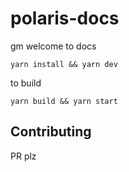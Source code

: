 # polaris-docs
gm welcome to docs

`yarn install && yarn dev`

to build

`yarn build && yarn start`

## Contributing
PR plz